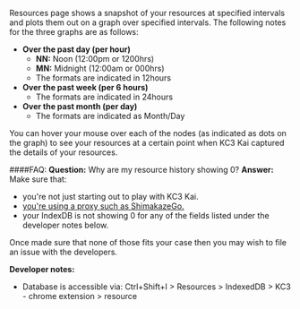 Resources page shows a snapshot of your resources at specified intervals and plots them out on a graph over specified intervals. The following notes for the three graphs are as follows:

-   **Over the past day (per hour)**
    -   **NN:** Noon (12:00pm or 1200hrs)
    -   **MN:** Midnight (12:00am or 000hrs)
    -   The formats are indicated in 12hours
-   **Over the past week (per 6 hours)**
    -   The formats are indicated in 24hours
-   **Over the past month (per day)**
    -   The formats are indicated as Month/Day

You can hover your mouse over each of the nodes (as indicated as dots on the graph) to see your resources at a certain point when KC3 Kai captured the details of your resources.

####FAQ:
**Question:** Why are my resource history showing 0?
**Answer:** Make sure that:
- you're not just starting out to play with KC3 Kai.
- [you're using a proxy such as ShimakazeGo.](https://github.com/KC3Kai/KC3Kai/issues/868)
- your IndexDB is not showing 0 for any of the fields listed under the developer notes below.

Once made sure that none of those fits your case then you may wish to file an issue with the developers.

**Developer notes:**

-   Database is accessible via: Ctrl+Shift+I &gt; Resources &gt; IndexedDB &gt; KC3 - chrome extension &gt; resource

